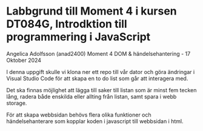 # Labbgrund till Moment 4 i kursen DT084G, Introdktion till programmering i JavaScript

Angelica Adolfsson (anad2400)
Moment 4 DOM & händelsehantering - 17 Oktober 2024

I denna uppgift skulle vi klona ner ett repo till vår dator och göra ändringar i Visual Studio Code för att skapa en to do list som går att interagera med.

Det ska finnas möjlighet att lägga till saker till listan som är minst fem tecken lång, radera både enskilda eller allting från listan, samt spara i webb storage.

För att skapa webbsidan behövs flera olika funktioner och händelsehanterare som kopplar koden i javascript till webbsidan i html.
